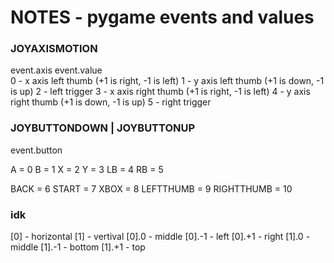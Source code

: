 
# NOTES - pygame events and values

### JOYAXISMOTION
event.axis              event.value  
0 - x axis left thumb   (+1 is right, -1 is left)
1 - y axis left thumb   (+1 is down, -1 is up)
2 - left trigger
3 - x axis right thumb  (+1 is right, -1 is left)
4 - y axis right thumb  (+1 is down, -1 is up)
5 - right trigger

### JOYBUTTONDOWN | JOYBUTTONUP
event.button  

A = 0
B = 1
X = 2
Y = 3
LB = 4
RB = 5

BACK = 6
START = 7
XBOX = 8
LEFTTHUMB = 9
RIGHTTHUMB = 10

### idk

[0] - horizontal
[1] - vertival
[0].0 - middle
[0].-1 - left
[0].+1 - right
[1].0 - middle
[1].-1 - bottom
[1].+1 - top

